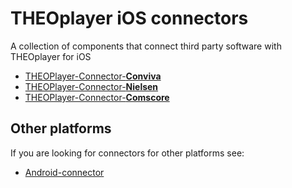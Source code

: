 # THEOplayer iOS connectors

A collection of components that connect third party software with THEOplayer for iOS

-   [THEOPlayer-Connector-**Conviva**](./Code/Conviva)
-   [THEOPlayer-Connector-**Nielsen**](./Code/Nielsen)
-   [THEOPlayer-Connector-**Comscore**](./Code/Comscore)

## Other platforms

If you are looking for connectors for other platforms see:

-   [Android-connector](https://github.com/THEOplayer/android-connector)
